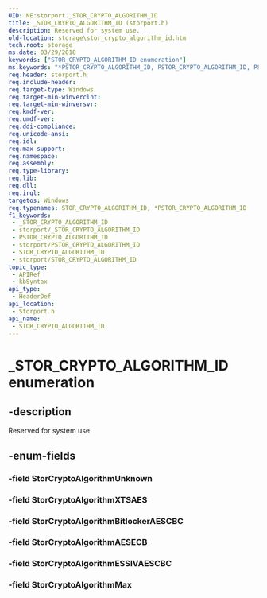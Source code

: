 ```yaml
---
UID: NE:storport._STOR_CRYPTO_ALGORITHM_ID
title: _STOR_CRYPTO_ALGORITHM_ID (storport.h)
description: Reserved for system use.
old-location: storage\stor_crypto_algorithm_id.htm
tech.root: storage
ms.date: 03/29/2018
keywords: ["STOR_CRYPTO_ALGORITHM_ID enumeration"]
ms.keywords: "*PSTOR_CRYPTO_ALGORITHM_ID, PSTOR_CRYPTO_ALGORITHM_ID, PSTOR_CRYPTO_ALGORITHM_ID enumeration pointer [Storage Devices], STOR_CRYPTO_ALGORITHM_ID, STOR_CRYPTO_ALGORITHM_ID enumeration [Storage Devices], _STOR_CRYPTO_ALGORITHM_ID, storage.stor_crypto_algorithm_id, storport/, storport/PSTOR_CRYPTO_ALGORITHM_ID, storport/STOR_CRYPTO_ALGORITHM_ID"
req.header: storport.h
req.include-header: 
req.target-type: Windows
req.target-min-winverclnt: 
req.target-min-winversvr: 
req.kmdf-ver: 
req.umdf-ver: 
req.ddi-compliance: 
req.unicode-ansi: 
req.idl: 
req.max-support: 
req.namespace: 
req.assembly: 
req.type-library: 
req.lib: 
req.dll: 
req.irql: 
targetos: Windows
req.typenames: STOR_CRYPTO_ALGORITHM_ID, *PSTOR_CRYPTO_ALGORITHM_ID
f1_keywords:
 - _STOR_CRYPTO_ALGORITHM_ID
 - storport/_STOR_CRYPTO_ALGORITHM_ID
 - PSTOR_CRYPTO_ALGORITHM_ID
 - storport/PSTOR_CRYPTO_ALGORITHM_ID
 - STOR_CRYPTO_ALGORITHM_ID
 - storport/STOR_CRYPTO_ALGORITHM_ID
topic_type:
 - APIRef
 - kbSyntax
api_type:
 - HeaderDef
api_location:
 - Storport.h
api_name:
 - STOR_CRYPTO_ALGORITHM_ID
---
```


# _STOR_CRYPTO_ALGORITHM_ID enumeration


## -description

Reserved for system use

## -enum-fields

### -field StorCryptoAlgorithmUnknown

### -field StorCryptoAlgorithmXTSAES

### -field StorCryptoAlgorithmBitlockerAESCBC

### -field StorCryptoAlgorithmAESECB

### -field StorCryptoAlgorithmESSIVAESCBC

### -field StorCryptoAlgorithmMax

